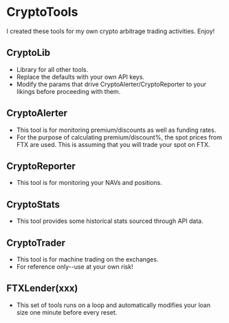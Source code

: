 # CryptoTools
I created these tools for my own crypto arbitrage trading activities.  Enjoy!

## CryptoLib
- Library for all other tools.
- Replace the defaults with your own API keys.
- Modify the params that drive CryptoAlerter/CryptoReporter to your likings before proceeding with them.

## CryptoAlerter
- This tool is for monitoring premium/discounts as well as funding rates.
- For the purpose of calculating premium/discount%, the spot prices from FTX are used.  This is assuming that you will trade your spot on FTX.

## CryptoReporter
- This tool is for monitoring your NAVs and positions.

## CryptoStats
- This tool provides some historical stats sourced through API data.

## CryptoTrader
- This tool is for machine trading on the exchanges.
- For reference only--use at your own risk!

## FTXLender(xxx)
- This set of tools runs on a loop and automatically modifies your loan size one minute before every reset.